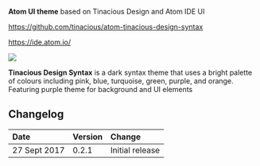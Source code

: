 **Atom UI theme** based on Tinacious Design and Atom IDE UI

https://github.com/tinacious/atom-tinacious-design-syntax

https://ide.atom.io/

![](https://raw.githubusercontent.com/skaraman/atom-tinacious-design-syntax/master/images/purple.png)

**Tinacious Design Syntax** is a dark syntax theme that uses a bright palette of colours including pink, blue, turquoise, green, purple, and orange. Featuring purple theme for background and UI elements


## Changelog

| Date         | Version | Change          |
|:-------------|:--------|:----------------|
| 27 Sept 2017 | 0.2.1   | Initial release |
